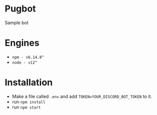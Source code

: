 # Pugbot
Sample bot
# Engines
 - `npm - v6.14.8^`
 - `node - v12^`
# Installation
- Make a file called `.env` and add `TOKEN=YOUR_DISCORD_BOT_TOKEN` to it.
- run `npm install`
- run `npm start`
